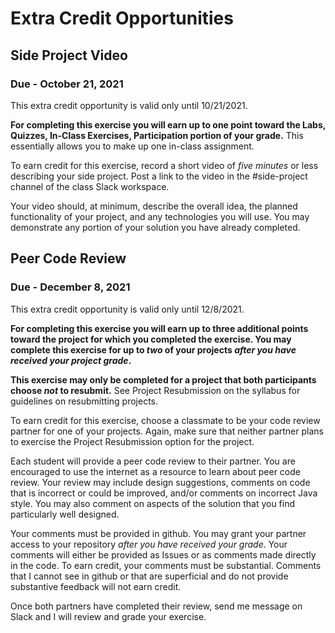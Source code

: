 Extra Credit Opportunities
==========================


## Side Project Video

### Due - October 21, 2021

This extra credit opportunity is valid only until 10/21/2021.

**For completing this exercise you will earn up to one point toward the Labs, Quizzes, In-Class Exercises, Participation portion of your grade.** This essentially allows you to make up one in-class assignment.

To earn credit for this exercise, record a short video of *five minutes* or less describing your side project. Post a link to the video in the #side-project channel of the class Slack workspace.

Your video should, at minimum, describe the overall idea, the planned functionality of your project, and any technologies you will use. You may demonstrate any portion of your solution you have already completed.

## Peer Code Review

### Due - December 8, 2021

This extra credit opportunity is valid only until 12/8/2021.

**For completing this exercise you will earn up to three additional points toward the project for which you completed the exercise. You may complete this exercise for up to *two* of your projects *after you have received your project grade*.**

**This exercise may only be completed for a project that both participants choose *not* to resubmit.** See Project Resubmission on the syllabus for guidelines on resubmitting projects. 

To earn credit for this exercise, choose a classmate to be your code review partner for one of your projects. Again, make sure that neither partner plans to exercise the Project Resubmission option for the project. 

Each student will provide a peer code review to their partner. You are encouraged to use the internet as a resource to learn about peer code review. Your review may include design suggestions, comments on code that is incorrect or could be improved, and/or comments on incorrect Java style. You may also comment on aspects of the solution that you find particularly well designed.

Your comments must be provided in github. You may grant your partner access to your repository *after you have received your grade*. Your comments will either be provided as Issues or as comments made directly in the code. To earn credit, your comments must be substantial. Comments that I cannot see in github or that are superficial and do not provide substantive feedback will not earn credit.

Once both partners have completed their review, send me message on Slack and I will review and grade your exercise.
